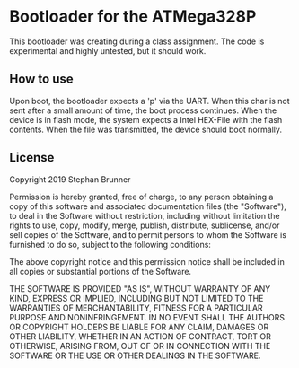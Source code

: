 # Bootloader for the ATMega328P
This bootloader was creating during a class assignment. The code is experimental and highly untested, but it should work.

## How to use
Upon boot, the bootloader expects a 'p' via the UART. When this char is not sent after a small amount of time, the boot process continues.
When the device is in flash mode, the system expects a Intel HEX-File with the flash contents.
When the file was transmitted, the device should boot normally.

## License
Copyright 2019 Stephan Brunner

Permission is hereby granted, free of charge, to any person obtaining a copy of this software and associated documentation files (the "Software"), to deal in the Software without restriction, including without limitation the rights to use, copy, modify, merge, publish, distribute, sublicense, and/or sell copies of the Software, and to permit persons to whom the Software is furnished to do so, subject to the following conditions:

The above copyright notice and this permission notice shall be included in all copies or substantial portions of the Software.

THE SOFTWARE IS PROVIDED "AS IS", WITHOUT WARRANTY OF ANY KIND, EXPRESS OR IMPLIED, INCLUDING BUT NOT LIMITED TO THE WARRANTIES OF MERCHANTABILITY, FITNESS FOR A PARTICULAR PURPOSE AND NONINFRINGEMENT. IN NO EVENT SHALL THE AUTHORS OR COPYRIGHT HOLDERS BE LIABLE FOR ANY CLAIM, DAMAGES OR OTHER LIABILITY, WHETHER IN AN ACTION OF CONTRACT, TORT OR OTHERWISE, ARISING FROM, OUT OF OR IN CONNECTION WITH THE SOFTWARE OR THE USE OR OTHER DEALINGS IN THE SOFTWARE.

